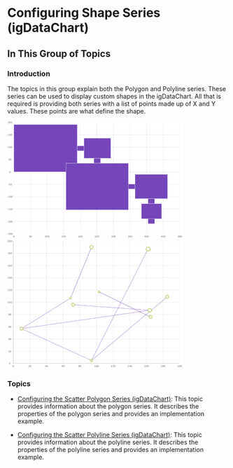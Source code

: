 ﻿<!--
|metadata|
{
    "fileName": "shapeseries-shape-series",
    "controlName": "",
    "tags": []
}
|metadata|
-->

# Configuring Shape Series (igDataChart)

## In This Group of Topics

### Introduction

The topics in this group explain both the Polygon and Polyline series. These series can be used to display custom shapes in the igDataChart.  All that is required is providing both series with a list of points made up of X and Y values.  These points are what define the shape.

![](images/jQuery_mini_scatter_polygon_01.png)![](images/jQuery_mini_scatter_polyline_01.png)

### Topics

- [Configuring the Scatter Polygon Series (igDataChart)](ShapeSeries-Polygon-Series.html): This topic provides information about the polygon series. It describes the properties of the polygon series and provides an implementation example.

- [Configuring the Scatter Polyline Series (igDataChart)](ShapeSeries-Polyline-Series.html): This topic provides information about the polyline series. It describes the properties of the polyline series and provides an implementation example.